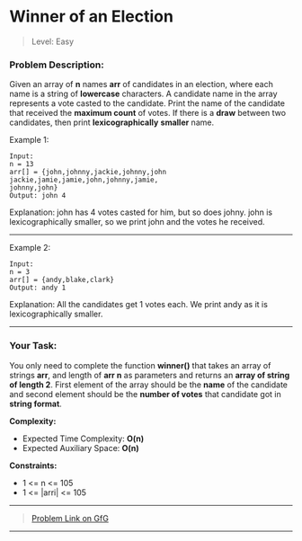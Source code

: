 # Winner of an Election

> Level: Easy

### Problem Description:
Given an array of **n** names **arr** of candidates in an election, where each name is a string of **lowercase** characters. A candidate name in the array represents a vote casted to the candidate. Print the name of the candidate that received the **maximum count** of votes. If there is a **draw** between two candidates, then print **lexicographically** **smaller** name.

Example 1:

```
Input:
n = 13
arr[] = {john,johnny,jackie,johnny,john 
jackie,jamie,jamie,john,johnny,jamie,
johnny,john}
Output: john 4
```

Explanation: john has 4 votes casted for 
him, but so does johny. john is 
lexicographically smaller, so we print 
john and the votes he received.

-----------

Example 2:

```
Input:
n = 3
arr[] = {andy,blake,clark}
Output: andy 1
```

Explanation: All the candidates get 1 
votes each. We print andy as it is 
lexicographically smaller.

------------

### Your Task:
You only need to complete the function **winner()** that takes an array of strings **arr**, and length of **arr n** as parameters and returns an **array of string of length 2**. First element of the array should be the **name** of the candidate and second element should be the **number of votes** that candidate got in **string format**.

**Complexity:**
* Expected Time Complexity: **O(n)**
* Expected Auxiliary Space: **O(n)**

**Constraints:** <br>
* 1 <= n <= 105 <br>
* 1 <= |arri| <= 105

--------------------

> [Problem Link on GfG](https://www.geeksforgeeks.org/problems/winner-of-an-election-where-votes-are-represented-as-candidate-names-1587115621/1)

-------------------

